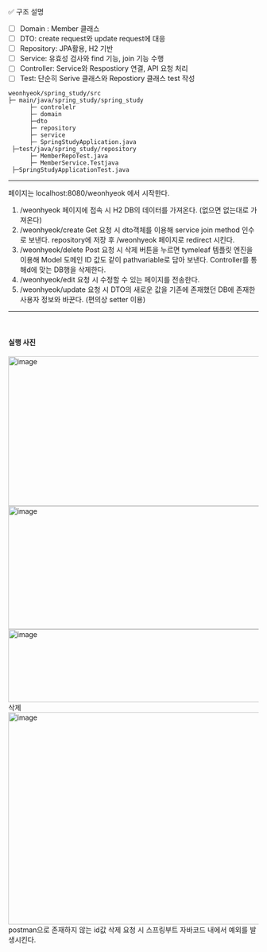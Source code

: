 ✅ 구조 설명

- [ ] Domain : Member 클래스
- [ ] DTO: create request와 update request에 대응
- [ ] Repository: JPA활용, H2 기반
- [ ] Service:  유효성 검사와 find 기능, join 기능 수행
- [ ] Controller: Service와 Respostiory 연결, API 요청 처리
- [ ] Test: 단순히 Serive 클래스와 Repostiory 클래스 test 작성 

```
weonhyeok/spring_study/src
├─ main/java/spring_study/spring_study 
      ├─ controlelr 
      ├─ domain
      ├─dto
      ├─ repository
      ├─ service
      ├─ SpringStudyApplication.java 
 ├─test/java/spring_study/repository
      ├─ MemberRepoTest.java
      ├─ MemberService.Testjava
 ├─SpringStudyApplicationTest.java 
```

---

페이지는 localhost:8080/weonhyeok 에서 시작한다.

  1. /weonhyeok 페이지에 접속 시 H2 DB의 데이터를 가져온다. (없으면 없는대로 가져온다) 
  2. /weonhyeok/create  Get 요청 시 dto객체를 이용해 service join method 인수로 보낸다.  repository에 저장 후 /weonhyeok 페이지로 redirect 시킨다.
  3.  /weonhyeok/delete Post 요청 시 삭제 버튼을 누르면 tymeleaf 템플릿 엔진을 이용해 Model 도메인 ID 값도 같이 pathvariable로 담아 보낸다. Controller를 통해d에 맞는 DB행을 삭제한다. 
  4.  /weonhyeok/edit 요청 시 수정할 수 있는 페이지를 전송한다.
  5.  /weonhyeok/update 요청 시 DTO의 새로운 값을 기존에 존재했던 DB에 존재한 사용자 정보와 바꾼다. (편의상 setter 이용)

---
<br>

#### 실행 사진

<img width="551" height="301" alt="image" src="https://github.com/user-attachments/assets/8c5173f0-913e-4828-8f3f-515dbe22820b" />
<br>
<img width="535" height="248" alt="image" src="https://github.com/user-attachments/assets/2ca0a2a4-7bf2-4162-a372-b5666ebb7449" />

<img width="562" height="147" alt="image" src="https://github.com/user-attachments/assets/459e3917-dfc7-4f4e-84d6-01389bb58923" />
삭제


<img width="1108" height="427" alt="image" src="https://github.com/user-attachments/assets/2ce7b870-19fd-4cf2-9b3d-8c8d217ef060" />
postman으로 존재하지 않는 id값 삭제 요청 시 스프링부트 자바코드 내에서 예외를 발생시킨다.

